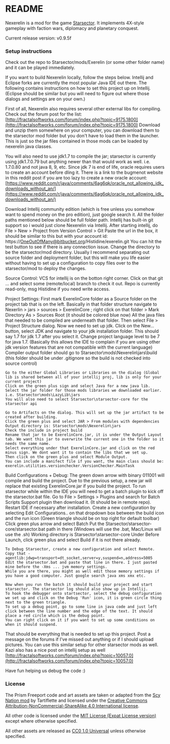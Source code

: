 # README #

Nexerelin is a mod for the game [Starsector](http://fractalsoftworks.com). It implements 4X-style gameplay with faction wars, diplomacy and planetary conquest.

Current release version: v0.9.5f

### Setup instructions ###
Check out the repo to Starsector/mods/Exerelin (or some other folder name) and it can be played immediately. 

If you want to build Nexerelin locally, follow the steps below.
Intellij and Eclipse forks are currently the most popular Java IDE out there.
The following contains instructions on how to set this project up on Intellij. (Eclipse should be similar but you will need to figure out where those dialogs and settings are on your own.)

First of all, Nexerelin also requires several other external libs for compiling. Check out the forum post for the list:
[http://fractalsoftworks.com/forum/index.php?topic=9175.1800](http://fractalsoftworks.com/forum/index.php?topic=9175.1800)
Download and unzip them somewhere on your computer, you can download them to the starsector mod folder but you don't have to load them in the launcher.
This is just so the jar files contained in those mods can be loaded by nexerelin java classes.

You will also need to use jdk1.7 to compile the jar; starsector is currently using jdk1.7.0.79 but anything newer than that would work as well. i.e. 1.7.0.80 and not java 8, 9, etc.
Since jdk 7 is end of life, oracle requires users to create an account before dling it.
There is a link to the bugmenot website in this reddit post if you are too lazy to create a new oracle account:
[https://www.reddit.com/r/java/comments/6ag6qk/oracle_not_allowing_jdk_downloads_without_an/](https://www.reddit.com/r/java/comments/6ag6qk/oracle_not_allowing_jdk_downloads_without_an/)

Download Intellij community edition (which is free unless you somehow want to spend money on the pro edition), just google search it.
All the folder paths mentioned below should be full folder path.
Intellij has built-in git support so i would just clone Nexerelin via Intellij.
    After starting intellij, do File > New > Project from Version Control > Git
    Paste the url in the box, it should be similar to this but with your account id: https://OneOutOfMany@bitbucket.org/Histidine/exerelin.git
    You can hit the test button to see if there is any connection issue.
    Change the directory to be the starsector/mod directory. Usually I recommend separating out source folder and deployment folder,
    but this will make you life easier without having to set up a configuration to copy files over to the starsector/mod to deploy the changes.

Source Control:
    VCS for intellij is on the botton right corner. Click on that git ... and select some (remote/local) branch to check it out.
    Repo is currently read-only, msg Histidine if you need write access.

Project Settings:
    First mark ExerelinCore folder as a Source folder on the project tab that is on the left.
    Basically in that folder structure navigate to Nexerlin > jars > sources > ExerelinCore ; right click on that folder > Mark Directory As > Sources Root (it should be colored blue now)
    All the java files that needed to be compiled are underneath that folder.
    Then select File > Project Structure dialog. Now we need to set up jdk.
    Click on the New... button, select JDK and navigate to your jdk installation folder. This should say 1.7 for jdk 1.7 after you select it.
    Change project language level to be 7 for java 1.7. (Basically this allows the IDE to complain if you are using other jdk version features that are not compatible with the current language)
    Compiler output folder should go to Starsector\mods\Nexerelin\jars\build (this folder should be under .gitignore so the build is not checked into source control)

    Go to the either Global Libraries or Libraries on the dialog (Global lib is shared between all of your intellij proj, lib is only for your current project)
    Click on the green plus sign and select Java for a new java lib.
    Select the jar folder for those mods libraries we downloaded earlier. i.e. Starsector\mods\LazyLib\jars
    You will also need to select Starsector\starsector-core for the starsector api

    Go to Artifacts on the dialog. This will set up the jar artifact to be created after building.
    Click the green plus and select JAR > From modules with dependencies
    Output directory is: Starsector\mods\Nexerelin\jars
    Check the include in project build
    Rename that jar to be ExerelinCore.jar, it is under the Output Layout tab. We want this jar to overwrite the current one in the folder so it needs the same name.
    Select everything under that ExerelinCore.jar and click on the red minus sign. We dont want it to contain the libs that we set up.
    Then click on the green plus and select Module Output.
    You can include a manifect file if you want, the main class should be: exerelin.utilities.versionchecker.VersionChecker.MainTask

Build Configurations + Debug:
    The green down arrow with binary 011001 will compile and build the project. Due to the previous setup, a new jar will replace that existing ExerelinCore.jar if you build the project.
    To run starsector while within the IDE you will need to get a batch plugin to kick off the starsector.bat file.
    Go to File > Settings > Plugins and search for Batch Scripts Support plugin then download it. (It should be in remote repo). Restart IDE if necessary after installation.
    Create a new configuration by selecting Edit Configurations.. on that dropdown box between the build icon and the run icon (Green triangle should be on top right for default toolbar)
    Click green plus arrow and select Batch
    Put the Starsector/starsector-core/starsector.bat path in there (Windows will use the .bat, Mac/Linux will use the .sh)
    Working directory is Starsector\starsector-core
    Under Before Launch, click green plus and select Build if it is not there already.

    To Debug Starsector, create a new configuration and select Remote. Copy that -agentlib:jdwp=transport=dt_socket,server=y,suspend=n,address=5005
    Edit the starsector.bat and paste that line in there. I just pasted mine before the -Xms ... jvm memory settings.
    While you are there, you might as well edit those memory settings if you have a good computer. Just google search java xms xmx etc.

    Now when you run the batch it should build your project and start starsector. The starsector log should also show up in Intellij.
    To hook the debugger onto startsector, select the debug configuration we set up and click on the Debug 'Run' icon, it is green circle thing next to the green triangle.
    To set up a debug point, go to some line in java code and just left click between the line number and the edge of the text. It should place a red circle which is the debug point.
    You can right click on it if you want to set up some conditions on when it should suspend.

That should be everything that is needed to set up this project. Post a message on the forums if I've missed out anything or if I should upload pictures.
You can use this similar setup for other starsector mods as well.
Kazi also has a nice post on intellij setup as well [http://fractalsoftworks.com/forum/index.php?topic=10057.0](http://fractalsoftworks.com/forum/index.php?topic=10057.0)

Have fun helping us debug the code :)

### License ###
The Prism Freeport code and art assets are taken or adapted from the [Scy Nation mod](http://fractalsoftworks.com/forum/index.php?topic=8010.0) by Tartiflette and licensed under the [Creative Commons Attribution-NonCommercial-ShareAlike 4.0 International license](https://creativecommons.org/licenses/by-nc-sa/4.0/).

All other code is licensed under the [MIT License (Expat License version)](https://opensource.org/licenses/MIT) except where otherwise specified.

All other assets are released as [CC0 1.0 Universal](https://creativecommons.org/publicdomain/zero/1.0/) unless otherwise specified.
